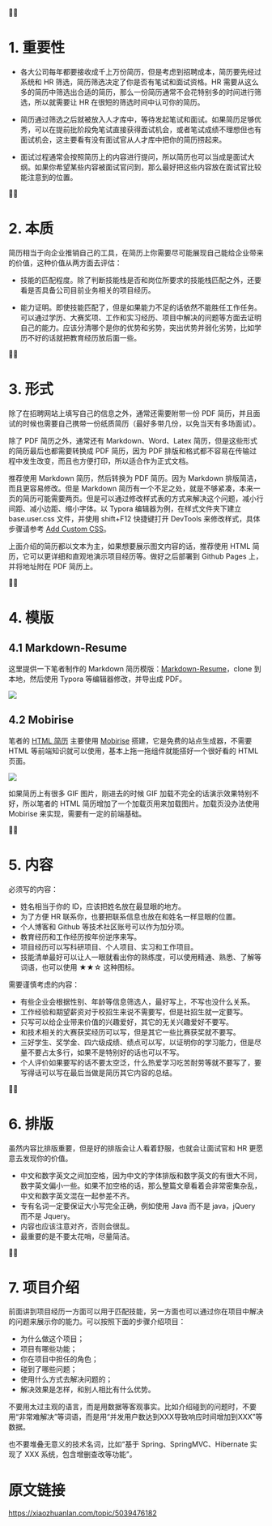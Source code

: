 

<link rel="stylesheet" type="text/css" href="https://cyc2018.github.io/Resources/xiaozhuanlan.css"> 

✍🏻

# 1. 重要性

- 各大公司每年都要接收成千上万份简历，但是考虑到招聘成本，简历要先经过系统和 HR 筛选，简历筛选决定了你是否有笔试和面试资格。HR 需要从这么多的简历中筛选出合适的简历，那么一份简历通常不会花特别多的时间进行筛选，所以就需要让 HR 在很短的筛选时间中认可你的简历。

- 简历通过筛选之后就被放入人才库中，等待发起笔试和面试。如果简历足够优秀，可以在提前批阶段免笔试直接获得面试机会，或者笔试成绩不理想但也有面试机会，这主要看有没有面试官从人才库中把你的简历捞起来。
- 面试过程通常会按照简历上的内容进行提问，所以简历也可以当成是面试大纲。如果你希望某些内容被面试官问到，那么最好把这些内容放在面试官比较能注意到的位置。

✍🏻

# 2. 本质

简历相当于向企业推销自己的工具，在简历上你需要尽可能展现自己能给企业带来的价值，这种价值从两方面去评估：

- 技能的匹配程度。除了判断技能栈是否和岗位所要求的技能栈匹配之外，还要看是否具备公司目前业务相关的项目经历。

- 能力证明。即使技能匹配了，但是如果能力不足的话依然不能胜任工作任务。可以通过学历、大赛奖项、工作和实习经历、项目中解决的问题等方面去证明自己的能力。应该分清哪个是你的优势和劣势，突出优势并弱化劣势，比如学历不好的话就把教育经历放后面一些。

✍🏻

# 3. 形式

除了在招聘网站上填写自己的信息之外，通常还需要附带一份 PDF 简历，并且面试的时候也需要自己携带一份纸质简历（最好多带几份，以免当天有多场面试）。

除了 PDF 简历之外，通常还有 Markdown、Word、Latex 简历，但是这些形式的简历最后也都需要转换成 PDF 简历，因为 PDF 排版和格式都不容易在传输过程中发生改变，而且也方便打印，所以适合作为正式文档。

推荐使用 Markdown 简历，然后转换为 PDF 简历。因为 Markdown 排版简洁，而且更容易修改。但是 Markdown 简历有一个不足之处，就是不够紧凑，本来一页的简历可能需要两页。但是可以通过修改样式表的方式来解决这个问题，减小行间距、减小边距、缩小字体。以 Typora 编辑器为例，在样式文件夹下建立 base.user.css 文件，并使用 shift+F12 快捷键打开 DevTools 来修改样式，具体步骤请参考 [Add Custom CSS](https://support.typora.io/Add-Custom-CSS/)。

上面介绍的简历都以文本为主，如果想要展示图文内容的话，推荐使用 HTML 简历，它可以更详细和直观地演示项目经历等。做好之后部署到 Github Pages 上，并将地址附在 PDF 简历上。

✍🏻

# 4. 模版

## 4.1 Markdown-Resume

这里提供一下笔者制作的 Markdown 简历模版：[Markdown-Resume](https://github.com/CyC2018/Markdown-Resume)，clone 到本地，然后使用 Typora 等编辑器修改，并导出成 PDF。

![](https://diycode.b0.upaiyun.com/photo/2019/4e58bf5af094acc04448a6af1ab87738.png)

## 4.2 Mobirise

笔者的 [HTML 简历](https://cyc2018.github.io/) 主要使用  [Mobirise](https://mobirise.com/) 搭建，它是免费的站点生成器，不需要 HTML 等前端知识就可以使用，基本上拖一拖组件就能搭好一个很好看的 HTML 页面。

![](https://diycode.b0.upaiyun.com/photo/2019/ed1d4c4987607960681a87d4de231255.png)

如果简历上有很多 GIF 图片，刚进去的时候 GIF 加载不完全的话演示效果特别不好，所以笔者的 HTML 简历增加了一个加载页用来加载图片。加载页没办法使用 Mobirise 来实现，需要有一定的前端基础。

✍🏻

# 5. 内容

必须写的内容：

- 姓名相当于你的 ID，应该把姓名放在最显眼的地方。
- 为了方便 HR 联系你，也要把联系信息也放在和姓名一样显眼的位置。
- 个人博客和 Github 等技术社区账号可以作为加分项。
- 教育经历和工作经历按年份逆序来写。
- 项目经历可以写科研项目、个人项目、实习和工作项目。
- 技能清单最好可以让人一眼就看出你的熟练度，可以使用精通、熟悉、了解等词语，也可以使用 ★★☆ 这种图标。

需要谨慎考虑的内容：

- 有些企业会根据性别、年龄等信息筛选人，最好写上，不写也没什么关系。
- 工作经验和期望薪资对于校招生来说不需要写，但是社招生就一定要写。
- 只写可以给企业带来价值的兴趣爱好，其它的无关兴趣爱好不要写。
- 和技术相关的大赛获奖经历可以写，但是其它一些比赛获奖就不要写。
- 三好学生、奖学金、四六级成绩、绩点可以写，以证明你的学习能力，但是尽量不要占太多行，如果不是特别好的话也可以不写。
- 个人评价如果要写的话不要太空泛，什么热爱学习吃苦耐劳等就不要写了，要写得话可以写在最后当做是简历其它内容的总结。

✍🏻

# 6. 排版

虽然内容比排版重要，但是好的排版会让人看着舒服，也就会让面试官和 HR 更愿意去发现你的价值。

- 中文和数字英文之间加空格，因为中文的字体排版和数字英文的有很大不同，数字英文偏小一些。如果不加空格的话，那么整篇文章看着会非常密集杂乱，中文和数字英文混在一起参差不齐。
- 专有名词一定要保证大小写完全正确，例如使用 Java 而不是 java，jQuery 而不是 Jquery。
- 内容也应该注意对齐，否则会很乱。
- 最重要的是不要太花哨，尽量简洁。

✍🏻

# 7. 项目介绍

前面讲到项目经历一方面可以用于匹配技能，另一方面也可以通过你在项目中解决的问题来展示你的能力。可以按照下面的步骤介绍项目：

- 为什么做这个项目；
- 项目有哪些功能；
- 你在项目中担任的角色；
- 碰到了哪些问题；
- 使用什么方式去解决问题的；
- 解决效果是怎样，和别人相比有什么优势。

不要用太过主观的语言，而是用数据等客观事实。比如介绍碰到的问题时，不要用“非常难解决”等词语，而是用“并发用户数达到XXX导致响应时间增加到XXX”等数据。

也不要堆叠无意义的技术名词，比如“基于 Spring、SpringMVC、Hibernate 实现了 XXX 系统，包含增删查改等功能”。



# 原文链接

https://xiaozhuanlan.com/topic/5039476182